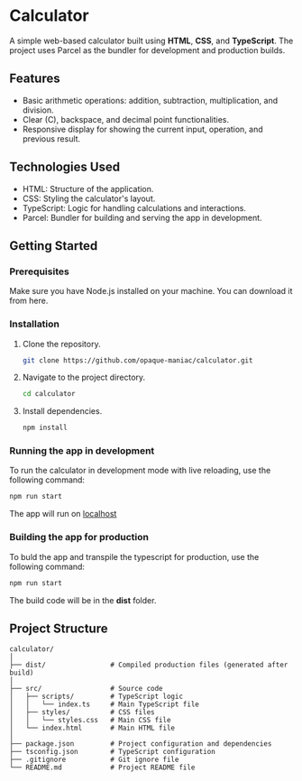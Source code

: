 # Calculator
A simple web-based calculator built using **HTML**, **CSS**, and **TypeScript**. The project uses Parcel as the bundler for development and production builds.

## Features
* Basic arithmetic operations: addition, subtraction, multiplication, and division.
* Clear (C), backspace, and decimal point functionalities.
* Responsive display for showing the current input, operation, and previous result.

## Technologies Used
* HTML: Structure of the application.
* CSS: Styling the calculator's layout.
* TypeScript: Logic for handling calculations and interactions.
* Parcel: Bundler for building and serving the app in development.

## Getting Started
### Prerequisites
Make sure you have Node.js installed on your machine. You can download it from here.

### Installation
1. Clone the repository.
   ``` bash
   git clone https://github.com/opaque-maniac/calculator.git
   ```

2. Navigate to the project directory.
   ``` bash
   cd calculator
   ```
3. Install dependencies.
   ``` bash
   npm install
   ```

### Running the app in development
To run the calculator in development mode with live reloading, use the following command:
   ``` bash
   npm run start
   ```
The app will run on [localhost](http://localhost:1234)

### Building the app for production
To buld the app and transpile the typescript for production, use the following command:
   ``` bash
   npm run start
   ```
The build code will be in the __dist__ folder.

## Project Structure
```
calculator/
│
├── dist/                # Compiled production files (generated after build)
│
├── src/                 # Source code
│   ├── scripts/         # TypeScript logic
│   │   └── index.ts     # Main TypeScript file
│   ├── styles/          # CSS files
│   │   └── styles.css   # Main CSS file
│   └── index.html       # Main HTML file
│
├── package.json         # Project configuration and dependencies
├── tsconfig.json        # TypeScript configuration
├── .gitignore           # Git ignore file
└── README.md            # Project README file
```
